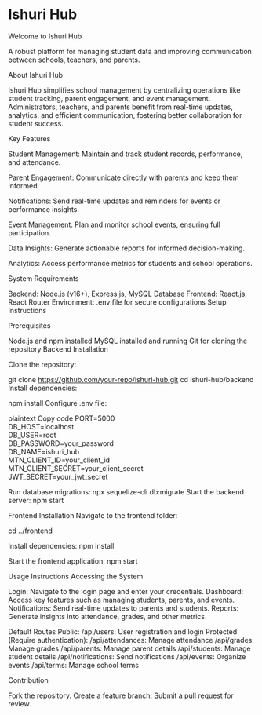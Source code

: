# Ishuri Hub

Welcome to Ishuri Hub

A robust platform for managing student data and improving communication between schools, teachers, and parents.

About Ishuri Hub

Ishuri Hub simplifies school management by centralizing operations like student tracking, parent engagement, and event management. Administrators, teachers, and parents benefit from real-time updates, analytics, and efficient communication, fostering better collaboration for student success.

Key Features

Student Management: Maintain and track student records, performance, and attendance.

Parent Engagement: Communicate directly with parents and keep them informed.

Notifications: Send real-time updates and reminders for events or performance insights.

Event Management: Plan and monitor school events, ensuring full participation.

Data Insights: Generate actionable reports for informed decision-making.

Analytics: Access performance metrics for students and school operations.

System Requirements

Backend: Node.js (v16+), Express.js, MySQL Database
Frontend: React.js, React Router
Environment: .env file for secure configurations
Setup Instructions

Prerequisites

Node.js and npm installed
MySQL installed and running
Git for cloning the repository
Backend Installation

Clone the repository:

git clone <https://github.com/your-repo/ishuri-hub.git>
cd ishuri-hub/backend
Install dependencies:

npm install
Configure .env file:

plaintext
Copy code
PORT=5000  
DB_HOST=localhost  
DB_USER=root  
DB_PASSWORD=your_password  
DB_NAME=ishuri_hub  
MTN_CLIENT_ID=your_client_id  
MTN_CLIENT_SECRET=your_client_secret  
JWT_SECRET=your_jwt_secret

Run database migrations:
npx sequelize-cli db:migrate
Start the backend server:
npm start

Frontend Installation
Navigate to the frontend folder:

cd ../frontend

Install dependencies:
npm install

Start the frontend application:
npm start

Usage Instructions
Accessing the System

Login: Navigate to the login page and enter your credentials.
Dashboard: Access key features such as managing students, parents, and events.
Notifications: Send real-time updates to parents and students.
Reports: Generate insights into attendance, grades, and other metrics.

Default Routes
Public:
/api/users: User registration and login
Protected (Require authentication):
/api/attendances: Manage attendance
/api/grades: Manage grades
/api/parents: Manage parent details
/api/students: Manage student details
/api/notifications: Send notifications
/api/events: Organize events
/api/terms: Manage school terms

Contribution

Fork the repository.
Create a feature branch.
Submit a pull request for review.
